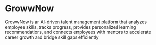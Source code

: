 # GrowwNow
GrowwNow is an AI-driven talent management platform that analyzes employee skills, tracks progress, provides personalized learning recommendations, and connects employees with mentors to accelerate career growth and bridge skill gaps efficiently
